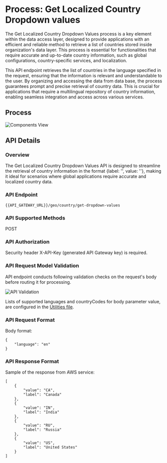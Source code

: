 # Process: Get Localized Country Dropdown values

The Get Localized Country Dropdown Values process is a key element within the data access layer, designed to provide applications with an efficient and reliable method to retrieve a list of countries stored inside organization's data layer. This process is essential for functionalities that require accurate and up-to-date country information, such as global configurations, country-specific services, and localization.

This API endpoint retrieves the list of countries in the language specified in the request, ensuring that the information is relevant and understandable to the user. By organizing and accessing the data from data base, the process guarantees prompt and precise retrieval of country data. This is crucial for applications that require a multilingual repository of country information, enabling seamless integration and access across various services.

## Process

![Components View](#)

## API Details

### Overview

The Get Localized Country Dropdown Values API is designed to streamline the retrieval of country information in the format {label: '', value: ''}, making it ideal for scenarios where global applications require accurate and localized country data. 

### API Endpoint

```
{{API_GATEWAY_URL}}/geo/country/get-dropdown-values
```

### API Supported Methods

POST

### API Authorization

Security header X-API-Key (generated API Gateway key) is required.

### API Request Model Validation

API endpoint conducts following validation checks on the request's body before routing it for processing.

![API Validation]()

Lists of supported languages and countryCodes for body parameter value, are configured in the [Utilities file](./../../../helpers/utilities.ts).

### API Request Format

Body format:
```
{
    "language": "en"
}
```

### API Response Format

Sample of the response from AWS service:
```
[
    {
        "value": "CA",
        "label": "Canada"
    },
    {
        "value": "IN",
        "label": "India"
    },
    {
        "value": "RU",
        "label": "Russia"
    },
    {
        "value": "US",
        "label": "United States"
    }
]
```